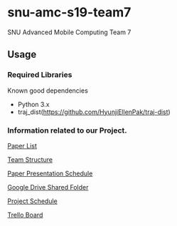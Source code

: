 # snu-amc-s19-team7
SNU Advanced Mobile Computing Team 7

## Usage
### Required Libraries
Known good dependencies
- Python 3.x
- traj_dist(https://github.com/HyunjiEllenPak/traj-dist)

### Information related to our Project.
[Paper List](https://docs.google.com/document/d/1xeeMNYHYos9u6SOwAVlHrs4vI6IByBwgvJQIC70E4vw/edit) 

[Team Structure](https://docs.google.com/spreadsheets/d/1Dw8co_7TbL6pjEyiaFucEih4L1IT50ID7dmSPMIrJNc/edit#gid=0)

[Paper Presentation Schedule](https://docs.google.com/spreadsheets/d/14S2M_EZmIb9sJgw_veFRdH034wusvrD_O4fFb38NBf0/edit#gid=0)

[Google Drive Shared Folder](https://drive.google.com/drive/folders/1L-zKItOpEU8I8b-sYuCmj8AZ-aAQXvji?usp=sharing)

[Project Schedule](https://docs.google.com/spreadsheets/u/1/d/10CCQWGIWa4Mugp0Eh8aczGRcmF-0iOSmIZLUYBxO44U/edit?usp=drive_web&ouid=107819302765254184103)

[Trello Board](https://trello.com/b/70BZR9UE/advanced-mobile-computing-team-7)

